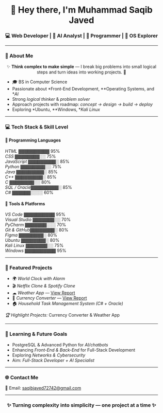 <!-- 🌟 Muhammad Saqib Javed | GitHub Profile README -->

<h1 align="center">👋 Hey there, I'm Muhammad Saqib Javed</h1>
<h3 align="center">💻 Web Developer | 🤖 AI Analyst | 🧠 Programmer | 🧩 OS Explorer</h3>

---

### 🧭 About Me
<p align="center">✨ <b>Think complex to make simple</b> — I break big problems into small logical steps and turn ideas into working projects. 🚀</p>

- 🎓 BS in Computer Science  
- Passionate about *Front-End Development, **Operating Systems, and **AI*  
- Strong *logical thinker* & *problem solver*  
- Approach projects with roadmap: *concept → design → build → deploy*  
- Exploring *Ubuntu, **Windows, **Kali Linux*

---

### 💻 Tech Stack & Skill Level

#### 🚀 Programming Languages

*HTML*        ▓▓▓▓▓▓▓▓▓▓ 95%  
*CSS*         ▓▓▓▓▓▓▓▓░░ 75%  
*JavaScript*  ▓▓▓▓▓▓▓▓▓░ 85%  
*Python*      ▓▓▓▓▓▓▓▓░░ 75%  
*Java*        ▓▓▓▓▓▓▓▓▓░ 85%  
*C++*         ▓▓▓▓▓▓▓▓▓░ 85%  
*C*           ▓▓▓▓▓▓▓▓░░ 80%  
*SQL / Oracle*▓▓▓▓▓▓▓▓▓░ 85%  
*C#*          ▓▓▓▓▓▓░░░░ 60%  

#### 🧰 Tools & Platforms

*VS Code*     ▓▓▓▓▓▓▓▓▓▓ 95%  
*Visual Studio* ▓▓▓▓▓▓▓░░ 70%  
*PyCharm*     ▓▓▓▓▓▓▓░░░ 70%  
*Git & GitHub*▓▓▓▓▓▓▓▓░ 80%  
*Figma*       ▓▓▓▓▓▓▓▓░ 80%  
*Ubuntu*      ▓▓▓▓▓▓▓▓░ 80%  
*Kali Linux*  ▓▓▓▓▓▓▓░░ 75%  
*Windows*     ▓▓▓▓▓▓▓▓▓▓ 95%  

---

### 🚀 Featured Projects

- 🌍 *World Clock with Alarm*  
- 🎬 *Netflix Clone & Spotify Clone*  
- ☁ *Weather App* — [View Report](#)  
- 💱 *Currency Converter* — [View Report](#)  
- 🏠 *Household Task Management System (C# + Oracle)*  

*🏆 Highlight Projects:* Currency Converter & Weather App  

---

### 🧠 Learning & Future Goals
- PostgreSQL & Advanced Python for *AI/chatbots*  
- Enhancing *Front-End & Back-End* for Full-Stack Development  
- Exploring *Networks & Cybersecurity*  
- Aim: *Full-Stack Developer + AI Specialist*  

---

### 🌐 Contact Me
📩 Email: [saqibjaved72742@gmail.com](mailto:saqibjaved72742@gmail.com)

---

<h3 align="center">✨ Turning complexity into simplicity — one project at a time ✨</h3>
